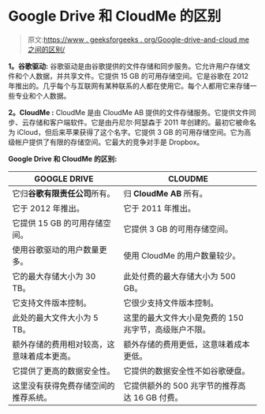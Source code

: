 # Google Drive 和 CloudMe 的区别

> 原文:[https://www . geeksforgeeks . org/Google-drive-and-cloud me 之间的区别/](https://www.geeksforgeeks.org/difference-between-google-drive-and-cloudme/)

**1。谷歌驱动:**
谷歌驱动是由谷歌提供的文件存储和同步服务。它允许用户存储文件和个人数据，并共享文件。它提供 15 GB 的可用存储空间。它是谷歌在 2012 年推出的。几乎每个与互联网有某种联系的人都在使用它。每个人都用它来存储一些专业和个人数据。

**2。CloudMe :**
CloudMe 是由 CloudMe AB 提供的文件存储服务。它提供文件同步、云存储和客户端软件。它是由丹尼尔·阿瑟森于 2011 年创建的。最初它被命名为 iCloud，但后来苹果获得了这个名字。它提供 3 GB 的可用存储空间。它为高级帐户提供了有限的存储空间。它最大的竞争对手是 Dropbox。

**Google Drive 和 CloudMe 的区别:**

<center>

| GOOGLE DRIVE | CLOUDME |
| --- | --- |
| 它归**谷歌有限责任公司**所有。 | 归 **CloudMe AB** 所有。 |
| 它于 2012 年推出。 | 它于 2011 年推出。 |
| 它提供 15 GB 的可用存储空间。 | 它提供 3 GB 的可用存储空间。 |
| 使用谷歌驱动的用户数量更多。 | 使用 CloudMe 的用户数量较少。 |
| 它的最大存储大小为 30 TB。 | 此处付费的最大存储大小为 500 GB。 |
| 它支持文件版本控制。 | 它很少支持文件版本控制。 |
| 此处的最大文件大小为 5 TB。 | 这里的最大文件大小是免费的 150 兆字节，高级账户不限。 |
| 额外存储的费用相对较高，这意味着成本更高。 | 额外存储的费用更低，这意味着成本更低。 |
| 它提供了更高的数据安全性。 | 它提供的数据安全性不如谷歌硬盘。 |
| 这里没有获得免费存储空间的推荐系统。 | 它提供额外的 500 兆字节的推荐高达 16 GB 付费。 |

</center>